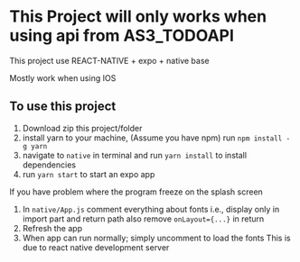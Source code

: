 # This Project will only works when using api from AS3_TODOAPI

This project use REACT-NATIVE + expo + native base 

Mostly work when using IOS 

## To use this project
1. Download zip this project/folder
2. install yarn to your machine, (Assume you have npm) run `npm install -g yarn`
3. navigate to `native` in terminal and run `yarn install` to install dependencies
4. run `yarn start` to start an expo app 



If you have problem where the program freeze on the splash screen 
  1. In `native/App.js` comment everything about fonts i.e., display only in import part and return path also remove `onLayout={...}` in return 
  2. Refresh the app
  3. When app can run normally; simply uncomment to load the fonts
This is due to react native development server 


